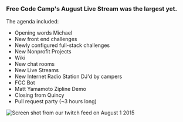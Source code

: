 ### Free Code Camp's August Live Stream was the largest yet.

The agenda included:
- Opening words Michael
- New front end challenges
- Newly configured full-stack challenges
- New Nonprofit Projects
- Wiki
- New chat rooms
- New Live Streams
- New Internet Radio Station DJ'd by campers
- FCC Bot
- Matt Yamamoto Zipline Demo
- Closing from Quincy
- Pull request party (~3 hours long)

![Screen shot from our twitch feed on August 1 2015](https://www.evernote.com/l/AnvmsUWWNeJFNbfm7fDa7SRLmnbn7jafRL4B/image.png)